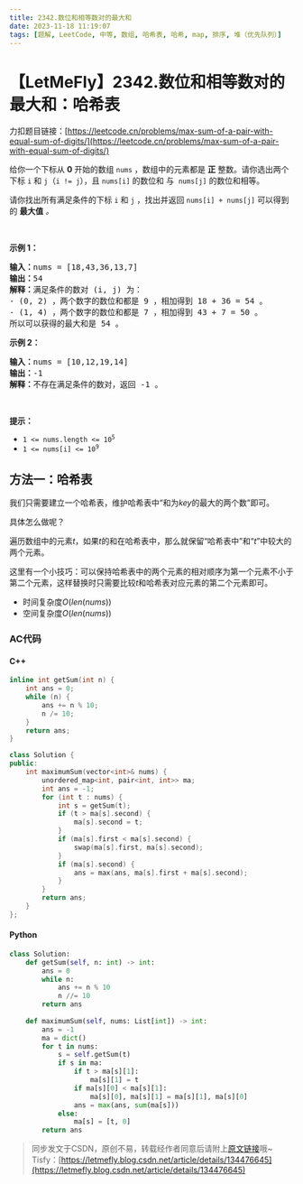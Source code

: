 ```yaml
---
title: 2342.数位和相等数对的最大和
date: 2023-11-18 11:19:07
tags: [题解, LeetCode, 中等, 数组, 哈希表, 哈希, map, 排序, 堆（优先队列）]
---
```


# 【LetMeFly】2342.数位和相等数对的最大和：哈希表

力扣题目链接：[https://leetcode.cn/problems/max-sum-of-a-pair-with-equal-sum-of-digits/](https://leetcode.cn/problems/max-sum-of-a-pair-with-equal-sum-of-digits/)

<p>给你一个下标从 <strong>0</strong> 开始的数组 <code>nums</code> ，数组中的元素都是 <strong>正</strong> 整数。请你选出两个下标 <code>i</code> 和 <code>j</code>（<code>i != j</code>），且 <code>nums[i]</code> 的数位和 与&nbsp; <code>nums[j]</code> 的数位和相等。</p>

<p>请你找出所有满足条件的下标 <code>i</code> 和 <code>j</code> ，找出并返回<em> </em><code>nums[i] + nums[j]</code><em> </em>可以得到的 <strong>最大值</strong> <em>。</em></p>

<p>&nbsp;</p>

<p><strong>示例 1：</strong></p>

<pre>
<strong>输入：</strong>nums = [18,43,36,13,7]
<strong>输出：</strong>54
<strong>解释：</strong>满足条件的数对 (i, j) 为：
- (0, 2) ，两个数字的数位和都是 9 ，相加得到 18 + 36 = 54 。
- (1, 4) ，两个数字的数位和都是 7 ，相加得到 43 + 7 = 50 。
所以可以获得的最大和是 54 。</pre>

<p><strong>示例 2：</strong></p>

<pre>
<strong>输入：</strong>nums = [10,12,19,14]
<strong>输出：</strong>-1
<strong>解释：</strong>不存在满足条件的数对，返回 -1 。
</pre>

<p>&nbsp;</p>

<p><strong>提示：</strong></p>

<ul>
	<li><code>1 &lt;= nums.length &lt;= 10<sup>5</sup></code></li>
	<li><code>1 &lt;= nums[i] &lt;= 10<sup>9</sup></code></li>
</ul>


    
## 方法一：哈希表

我们只需要建立一个哈希表，维护哈希表中“和为$key$的最大的两个数”即可。

具体怎么做呢？

遍历数组中的元素$t$，如果$t$的和在哈希表中，那么就保留“哈希表中”和“$t$”中较大的两个元素。

这里有一个小技巧：可以保持哈希表中的两个元素的相对顺序为第一个元素不小于第二个元素，这样替换时只需要比较$t$和哈希表对应元素的第二个元素即可。

+ 时间复杂度$O(len(nums))$
+ 空间复杂度$O(len(nums))$

### AC代码

#### C++

```cpp
inline int getSum(int n) {
    int ans = 0;
    while (n) {
        ans += n % 10;
        n /= 10;
    }
    return ans;
}

class Solution {
public:
    int maximumSum(vector<int>& nums) {
        unordered_map<int, pair<int, int>> ma;
        int ans = -1;
        for (int t : nums) {
            int s = getSum(t);
            if (t > ma[s].second) {
                ma[s].second = t;
            }
            if (ma[s].first < ma[s].second) {
                swap(ma[s].first, ma[s].second);
            }
            if (ma[s].second) {
                ans = max(ans, ma[s].first + ma[s].second);
            }
        }
        return ans;
    }
};
```

#### Python

```python
class Solution:
    def getSum(self, n: int) -> int:
        ans = 0
        while n:
            ans += n % 10
            n //= 10
        return ans
    
    def maximumSum(self, nums: List[int]) -> int:
        ans = -1
        ma = dict()
        for t in nums:
            s = self.getSum(t)
            if s in ma:
                if t > ma[s][1]:
                    ma[s][1] = t
                if ma[s][0] < ma[s][1]:
                    ma[s][0], ma[s][1] = ma[s][1], ma[s][0]
                ans = max(ans, sum(ma[s]))
            else:
                ma[s] = [t, 0]
        return ans
```

> 同步发文于CSDN，原创不易，转载经作者同意后请附上[原文链接](https://blog.letmefly.xyz/2023/11/18/LeetCode%202342.%E6%95%B0%E4%BD%8D%E5%92%8C%E7%9B%B8%E7%AD%89%E6%95%B0%E5%AF%B9%E7%9A%84%E6%9C%80%E5%A4%A7%E5%92%8C/)哦~
> Tisfy：[https://letmefly.blog.csdn.net/article/details/134476645](https://letmefly.blog.csdn.net/article/details/134476645)
